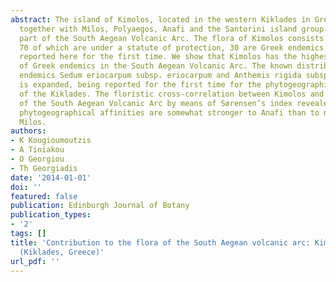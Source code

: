 ```yaml
---
abstract: The island of Kimolos, located in the western Kiklades in Greece, constitutes
  together with Milos, Polyaegos, Anafi and the Santorini island group the central
  part of the South Aegean Volcanic Arc. The flora of Kimolos consists of 443 taxa,
  70 of which are under a statute of protection, 30 are Greek endemics and 225 are
  reported here for the first time. We show that Kimolos has the highest percentage
  of Greek endemics in the South Aegean Volcanic Arc. The known distribution of the
  endemics Sedum eriocarpum subsp. eriocarpum and Anthemis rigida subsp. liguliflora
  is expanded, being reported for the first time for the phytogeographical region
  of the Kiklades. The floristic cross-correlation between Kimolos and other parts
  of the South Aegean Volcanic Arc by means of Sørensen’s index revealed that its
  phytogeographical affinities are somewhat stronger to Anafi than to neighbouring
  Milos.
authors:
- K Kougioumoutzis
- A Tiniakou
- O Georgiou
- Th Georgiadis
date: '2014-01-01'
doi: ''
featured: false
publication: Edinburgh Journal of Botany
publication_types:
- '2'
tags: []
title: 'Contribution to the flora of the South Aegean volcanic arc: Kimolos Island
  (Kiklades, Greece)'
url_pdf: ''
---
```

